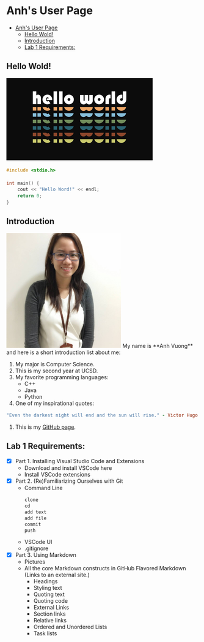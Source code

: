# Anh's User Page
- [Anh's User Page](#anhs-user-page)
  - [Hello Wold!](#hello-wold)
  - [Introduction](#introduction)
  - [Lab 1 Requirements:](#lab-1-requirements)
## Hello Wold!
![This is image](images/helloworld.png)
```C++
#include <stdio.h>

int main() {
    cout << "Hello Word!" << endl;
    return 0;
}
```

## Introduction
<img src="images\My Picture.jpg" width=300 height=300>
My name is **Anh Vuong** and here is a short introduction list about me:

1. My major is Computer Science.
2. This is my second year at UCSD.
3. My favorite programming languages:
   - C++
   - Java
   - Python
4. One of my inspirational quotes:
```ruby
"Even the darkest night will end and the sun will rise." - Victor Hugo
```
1. This is my [GitHub page](https://ahvuong.github.io/CSE110_Lab0_1/).



## Lab 1 Requirements:
- [x] Part 1. Installing Visual Studio Code and Extensions
  - Download and install VSCode here
  - Install VSCode extensions 
- [x] Part 2. (Re)Familiarizing Ourselves with Git
  - Command Line
    ```
    clone
    cd
    add text
    add file
    commit
    push
    ```
  - VSCode UI
  - .gitignore
- [x] Part 3. Using Markdown
    - Pictures
    - All the core Markdown constructs in GitHub Flavored Markdown (Links to an external site.)
        + Headings
        + Styling text
        + Quoting text
        + Quoting code
        + External Links
        + Section links
        + Relative links
        + Ordered and Unordered Lists
        + Task lists